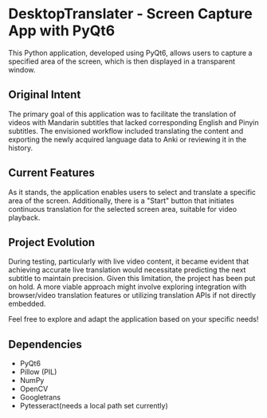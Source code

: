 # DesktopTranslater - Screen Capture App with PyQt6
This Python application, developed using PyQt6, allows users to capture a specified area of the screen, which is then displayed in a transparent window.
## Original Intent

The primary goal of this application was to facilitate the translation of videos with Mandarin subtitles that lacked corresponding English and Pinyin subtitles. The envisioned workflow included translating the content and exporting the newly acquired language data to Anki or reviewing it in the history.
## Current Features

As it stands, the application enables users to select and translate a specific area of the screen. Additionally, there is a "Start" button that initiates continuous translation for the selected screen area, suitable for video playback.
## Project Evolution

During testing, particularly with live video content, it became evident that achieving accurate live translation would necessitate predicting the next subtitle to maintain precision. Given this limitation, the project has been put on hold. A more viable approach might involve exploring integration with browser/video translation features or utilizing translation APIs if not directly embedded.

Feel free to explore and adapt the application based on your specific needs!

## Dependencies

- PyQt6
- Pillow (PIL)
- NumPy
- OpenCV
- Googletrans
- Pytesseract(needs a local path set currently)
